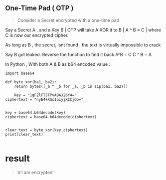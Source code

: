 ##  One-Time Pad ( OTP )
> Consider a Secret encrypted with a one-time pad

Say a Secret A , and a Key B |
OTP will take  A XOR it to B |
A ^ B = C |
where C is now our encrypted cipher.

As long as B , the secret, isnt found , the text is virtually impossible to crack

Say B got leaked.
Reverse the function to find it back 
A^B = C
C ^ B = A 

In Python , With both A & B as b64 encoded value : 
```
import base64

def byte_xor(ba1, ba2):
    return bytes([_a ^ _b for _a, _b in zip(ba1, ba2)])

    key = "1gFZlFTJTPvA9AJ26Y4="
ciphertext = "nyE4+XSsIpiyjXICjOo="


key = base64.b64decode(key)
ciphertext = base64.b64decode(ciphertext)


clear_text = byte_xor(key,ciphertext)
print(clear_text)


```
# result
> b'I am encrypted'

